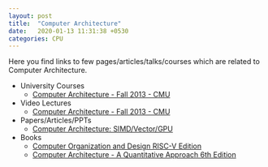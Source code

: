 ```yaml
---
layout: post
title:  "Computer Architecture"
date:   2020-01-13 11:31:38 +0530
categories: CPU
---
```


Here you find links to few pages/articles/talks/courses which are related to Computer Architecture.

* University Courses
  * [Computer Architecture - Fall 2013 - CMU][1]
* Video Lectures
  * [Computer Architecture - Fall 2013 - CMU][2]
* Papers/Articles/PPTs
  * [Computer Architecture: SIMD/Vector/GPU][3]
* Books
  * [Computer Organization and Design RISC-V Edition][4]
  * [Computer Architecture - A Quantitative Approach 6th Edition][5]

[1]: https://www.archive.ece.cmu.edu/~ece740/f13/doku.php
[2]: https://www.youtube.com/playlist?list=PL5PHm2jkkXmidJOd59REog9jDnPDTG6IJ
[3]: https://www.archive.ece.cmu.edu/~ece740/f13/lib/exe/fetch.php?media=seth-740-fall13-module5.1-simd-vector-gpu.pdf
[4]: https://www.elsevier.com/books/computer-organization-and-design-risc-v-edition/patterson/978-0-12-812275-4
[5]: https://www.elsevier.com/books/computer-architecture/hennessy/978-0-12-811905-1
